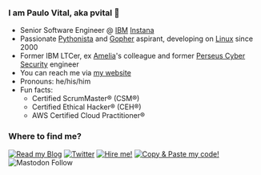 ### I am Paulo Vital, aka pvital 👋

<!--
**pvital/pvital** is a ✨ _special_ ✨ repository because its `README.md` (this file) appears on your GitHub profile.
-->

- Senior Software Engineer @ [IBM][] [Instana][]
- Passionate [Pythonista][] and [Gopher][] aspirant, developing on [Linux][] since 2000
- Former IBM LTCer, ex [Amelia][]'s colleague and former [Perseus Cyber Security][] engineer
- You can reach me via [my website][]
- Pronouns: he/his/him
- Fun facts:
  * Certified ScrumMaster® (CSM®)
  * Certified Ethical Hacker® (CEH®)
  * AWS Certified Cloud Practitioner®

### Where to find me?
[![Read my Blog](https://img.shields.io/badge/Blog-%2312100E.svg?&style=flat&logo=wordpress&logoColor=white)](https://pvital.wordpress.com)
[![Twitter](https://img.shields.io/badge/Twitter-%231DA1F2.svg?&style=flat&logo=twitter&logoColor=white)](https://twitter.com/prpvital)
[![Hire me!](https://img.shields.io/badge/LinkedIn-%230077B5.svg?&style=flat&logo=linkedin&logoColor=white)](https://www.linkedin.com/in/pvital)
[![Copy & Paste my code!](https://img.shields.io/badge/GitHub-%2312100E.svg?&style=flat&logo=Github&logoColor=white)](https://github.com/pvital)
![Mastodon Follow](https://img.shields.io/mastodon/follow/109310147084896498?domain=https%3A%2F%2Ffosstodon.org&style=social)

[my website]: https://pvital.dev "pvital.dev"
[Perseus Cyber Security]: https://www.perseus.de/en "Perseus Cyber Security"
[IBM]: https://www.ibm.com "IBM"
[Amelia]: https://amelia.ai "Amelia"
[Pythonista]: https://www.python.org/ "Python"
[Gopher]: https://go.dev/ "Golang"
[Linux]: https://www.debian.org/ "Debian"
[Instana]: https://www.instana.com/ "Instana"
